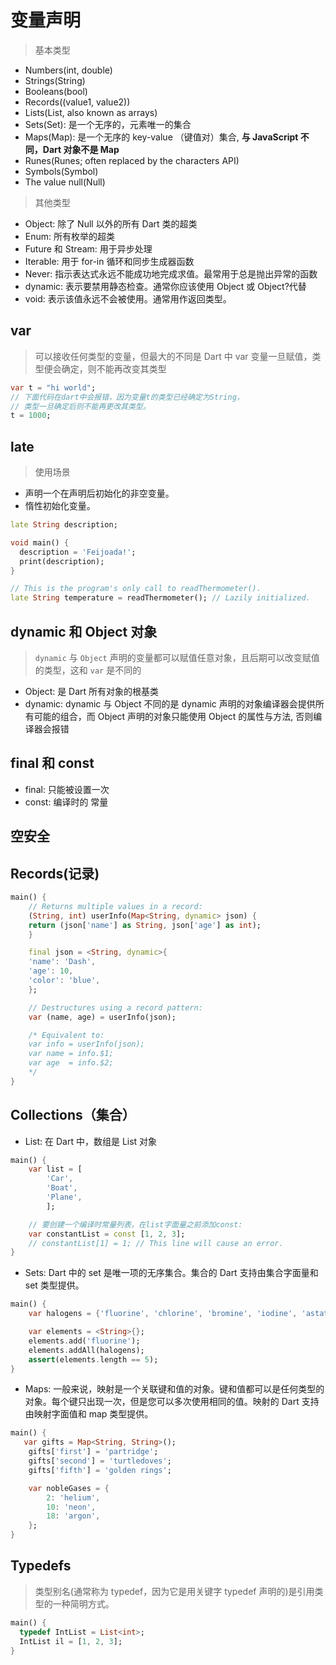 # 变量声明

> 基本类型

-   Numbers(int, double)
-   Strings(String)
-   Booleans(bool)
-   Records((value1, value2))
-   Lists(List, also known as arrays)
-   Sets(Set): 是一个无序的，元素唯一的集合
-   Maps(Map): 是一个无序的 key-value （键值对）集合, **与 JavaScript 不同，Dart 对象不是 Map**
-   Runes(Runes; often replaced by the characters API)
-   Symbols(Symbol)
-   The value null(Null)

> 其他类型

-   Object: 除了 Null 以外的所有 Dart 类的超类
-   Enum: 所有枚举的超类
-   Future 和 Stream: 用于异步处理
-   Iterable: 用于 for-in 循环和同步生成器函数
-   Never: 指示表达式永远不能成功地完成求值。最常用于总是抛出异常的函数
-   dynamic: 表示要禁用静态检查。通常你应该使用 Object 或 Object?代替
-   void: 表示该值永远不会被使用。通常用作返回类型。

## var

> 可以接收任何类型的变量，但最大的不同是 Dart 中 var 变量一旦赋值，类型便会确定，则不能再改变其类型

```Dart
var t = "hi world";
// 下面代码在dart中会报错，因为变量t的类型已经确定为String，
// 类型一旦确定后则不能再更改其类型。
t = 1000;
```

## late

> 使用场景

-   声明一个在声明后初始化的非空变量。
-   惰性初始化变量。

```Dart
late String description;

void main() {
  description = 'Feijoada!';
  print(description);
}

// This is the program's only call to readThermometer().
late String temperature = readThermometer(); // Lazily initialized.

```

## dynamic 和 Object 对象

> <code>dynamic</code> 与 <code>Object</code> 声明的变量都可以赋值任意对象，且后期可以改变赋值的类型，这和 <code>var</code> 是不同的

-   Object: 是 Dart 所有对象的根基类
-   dynamic: dynamic 与 Object 不同的是 dynamic 声明的对象编译器会提供所有可能的组合，而 Object 声明的对象只能使用 Object 的属性与方法, 否则编译器会报错

## final 和 const

-   final: 只能被设置一次
-   const: 编译时的 常量

## 空安全

## Records(记录)

```Dart
main() {
    // Returns multiple values in a record:
    (String, int) userInfo(Map<String, dynamic> json) {
    return (json['name'] as String, json['age'] as int);
    }

    final json = <String, dynamic>{
    'name': 'Dash',
    'age': 10,
    'color': 'blue',
    };

    // Destructures using a record pattern:
    var (name, age) = userInfo(json);

    /* Equivalent to:
    var info = userInfo(json);
    var name = info.$1;
    var age  = info.$2;
    */
}
```

## Collections（集合）

-   List: 在 Dart 中，数组是 List 对象

```Dart
main() {
    var list = [
        'Car',
        'Boat',
        'Plane',
        ];

    // 要创建一个编译时常量列表，在list字面量之前添加const:
    var constantList = const [1, 2, 3];
    // constantList[1] = 1; // This line will cause an error.
}

```

-   Sets: Dart 中的 set 是唯一项的无序集合。集合的 Dart 支持由集合字面量和 set 类型提供。

```Dart
main() {
    var halogens = {'fluorine', 'chlorine', 'bromine', 'iodine', 'astatine'};

    var elements = <String>{};
    elements.add('fluorine');
    elements.addAll(halogens);
    assert(elements.length == 5);
}
```

-   Maps: 一般来说，映射是一个关联键和值的对象。键和值都可以是任何类型的对象。每个键只出现一次，但是您可以多次使用相同的值。映射的 Dart 支持由映射字面值和 map 类型提供。

```Dart
main() {
   var gifts = Map<String, String>();
    gifts['first'] = 'partridge';
    gifts['second'] = 'turtledoves';
    gifts['fifth'] = 'golden rings';

    var nobleGases = {
        2: 'helium',
        10: 'neon',
        18: 'argon',
    };
}

```

## Typedefs

> 类型别名(通常称为 typedef，因为它是用关键字 typedef 声明的)是引用类型的一种简明方式。

```Dart
main() {
  typedef IntList = List<int>;
  IntList il = [1, 2, 3];
}

```
